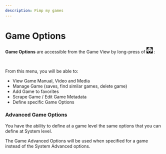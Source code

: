```yaml
---
description: Pimp my games
---
```


# Game Options

**Game Options** are accessible from the Game View by long-press of ![](<../.gitbook/assets/image (1) (2) (1).png>) :&#x20;

<figure><img src="https://i.imgur.com/WId2I6B.png" alt=""><figcaption></figcaption></figure>

From this menu, you will be able to:

* View Game Manual, Video and Media
* Manage Game (saves, find similar games, delete game)
* Add Game to favorites
* Scrape Game / Edit Game Metadata
* Define specific Game Options

### Advanced Game Options

You have the ability to define at a game level the same options that you can define at System level.

The Game Advanced Options will be used when specified for a game instead of the System Advanced options.
